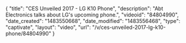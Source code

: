 {
    "title": "CES Unveiled 2017 - LG K10 Phone",
    "description": "Abt Electronics talks about LG's upcoming phone.",
    "videoid": "84804990",
    "date_created": "1483550668",
    "date_modified": "1483556468",
    "type": "captivate",
    "layout": "video",
    "url": "\/v\/ces-unveiled-2017-lg-k10-phone\/84804990"
}